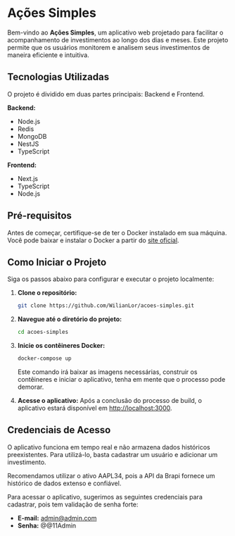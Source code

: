 # Ações Simples

Bem-vindo ao **Ações Simples**, um aplicativo web projetado para facilitar o acompanhamento de investimentos ao longo dos dias e meses. Este projeto permite que os usuários monitorem e analisem seus investimentos de maneira eficiente e intuitiva.

## Tecnologias Utilizadas

O projeto é dividido em duas partes principais: Backend e Frontend.

**Backend:**
- Node.js
- Redis
- MongoDB
- NestJS
- TypeScript

**Frontend:**
- Next.js
- TypeScript
- Node.js

## Pré-requisitos

Antes de começar, certifique-se de ter o Docker instalado em sua máquina. Você pode baixar e instalar o Docker a partir do [site oficial](https://www.docker.com/get-started).

## Como Iniciar o Projeto

Siga os passos abaixo para configurar e executar o projeto localmente:

1. **Clone o repositório:**
   ```bash
   git clone https://github.com/WilianLor/acoes-simples.git
   ```

2. **Navegue até o diretório do projeto:**
   ```bash
   cd acoes-simples
   ```

3. **Inicie os contêineres Docker:**
   ```bash
   docker-compose up
   ```
   Este comando irá baixar as imagens necessárias, construir os contêineres e iniciar o aplicativo, tenha em mente que o processo pode demorar.

4. **Acesse o aplicativo:**
   Após a conclusão do processo de build, o aplicativo estará disponível em [http://localhost:3000](http://localhost:3000).

## Credenciais de Acesso
O aplicativo funciona em tempo real e não armazena dados históricos preexistentes. Para utilizá-lo, basta cadastrar um usuário e adicionar um investimento.

Recomendamos utilizar o ativo AAPL34, pois a API da Brapi fornece um histórico de dados extenso e confiável.

Para acessar o aplicativo, sugerimos as seguintes credenciais para cadastrar, pois tem validação de senha forte:

- **E-mail:** admin@admin.com
- **Senha:** @@11Admin
